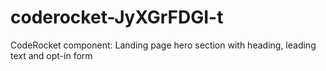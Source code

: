 # coderocket-JyXGrFDGI-t
CodeRocket component: Landing page hero section with heading, leading text and opt-in form
